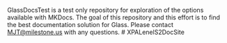 GlassDocsTest is a test only repository for exploration of the options available with MKDocs. The goal of this repository and this effort is to find the best documentation solution for Glass. Please contact MJT@milestone.us with any questions.
#   X P A L e n e l S 2 D o c S i t e  
 